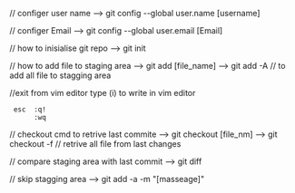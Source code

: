 // configer user name
   --> git config --global user.name [username]

// configer Email 
   --> git config --global user.email [Email]


// how to inisialise git repo 
   --> git init

// how to add file to staging area 
   --> git add [file_name] 
   --> git add -A         // to add all file to stagging area 

//exit from vim editor
type (i) to write in vim editor 

     esc  :q!
          :wq

// checkout cmd to retrive last commite 
   --> git checkout [file_nm]
   --> git checkout -f    // retrive all file from last changes 

//  compare staging area with last commit 
   --> git diff

   // skip stagging area 
   --> git add -a -m "[masseage]"

   
